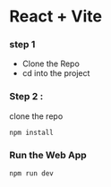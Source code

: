 # React + Vite

### step 1 
* Clone the Repo
* cd into the project
### Step 2 : 
clone the repo

``` 
npm install
```

### Run the Web App
```
npm run dev
```
